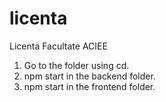 # licenta
Licenta Facultate ACIEE

1. Go to the folder using cd.
2. npm start in the backend folder.
3. npm start in the frontend folder.
